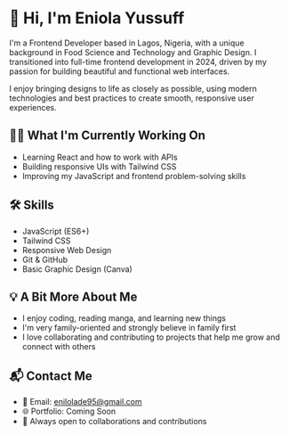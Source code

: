 # 👋 Hi, I'm Eniola Yussuff

I'm a Frontend Developer based in Lagos, Nigeria, with a unique background in Food Science and Technology and Graphic Design. I transitioned into full-time frontend development in 2024, driven by my passion for building beautiful and functional web interfaces.

I enjoy bringing designs to life as closely as possible, using modern technologies and best practices to create smooth, responsive user experiences.

## 👨‍💻 What I'm Currently Working On

- Learning React and how to work with APIs
- Building responsive UIs with Tailwind CSS
- Improving my JavaScript and frontend problem-solving skills

## 🛠️ Skills
- JavaScript (ES6+)
- Tailwind CSS
- Responsive Web Design
- Git & GitHub
- Basic Graphic Design (Canva)

## 💡 A Bit More About Me
- I enjoy coding, reading manga, and learning new things
- I'm very family-oriented and strongly believe in family first
- I love collaborating and contributing to projects that help me grow and connect with others

## 📬 Contact Me
- 📧 Email: enilolade95@gmail.com
- 🌐 Portfolio: Coming Soon
- 🤝 Always open to collaborations and contributions

<!---
Enilolade/Enilolade is a ✨ special ✨ repository because its `README.md` (this file) appears on your GitHub profile.
You can click the Preview link to take a look at your changes.
--->
